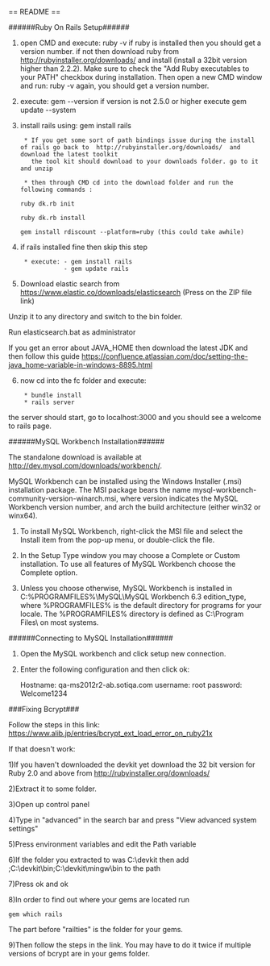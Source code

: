 == README ==


######Ruby On Rails Setup######

1) open CMD and execute: ruby -v if ruby is installed then you should get a version number. if not then download ruby from http://rubyinstaller.org/downloads/ and install
   (install a  32bit version higher than 2.2.2). Make sure to check the "Add Ruby executables to your PATH" checkbox during installation. Then open a new CMD window and run: ruby -v again, you should get a version number.

2) execute: gem --version if version is not 2.5.0 or higher execute gem update --system

3) install rails using: gem install rails

		* If you get some sort of path bindings issue during the install of rails go back to  http://rubyinstaller.org/downloads/  and download the latest toolkit 
		  the tool kit should download to your downloads folder. go to it and unzip 

		* then through CMD cd into the download folder and run the following commands :
																						ruby dk.rb init
																						ruby dk.rb install
																						gem install rdiscount --platform=ruby (this could take awhile)
4) if rails installed fine then skip this step

		* execute: - gem install rails
				   - gem update rails
		
5) Download elastic search from https://www.elastic.co/downloads/elasticsearch (Press on the ZIP file link) 

Unzip it to any directory and switch to the bin folder.

Run elasticsearch.bat as administrator

If you get an error about JAVA_HOME then download the latest JDK and then follow this guide https://confluence.atlassian.com/doc/setting-the-java_home-variable-in-windows-8895.html
		
6) now cd into the fc folder and execute: 

		* bundle install
		* rails server
the server should start, go to localhost:3000 and you should see a welcome to rails page.  

######MySQL Workbench Installation######

The standalone download is available at http://dev.mysql.com/downloads/workbench/.

MySQL Workbench can be installed using the Windows Installer (.msi) installation package. The MSI package bears the name mysql-workbench-community-version-winarch.msi, where version indicates the MySQL Workbench version number, and arch the build architecture (either win32 or winx64).

1. To install MySQL Workbench, right-click the MSI file and select the Install item from the pop-up menu, or double-click the file.

2. In the Setup Type window you may choose a Complete or Custom installation. To use all features of MySQL Workbench choose the Complete option.

3. Unless you choose otherwise, MySQL Workbench is installed in C:\%PROGRAMFILES%\MySQL\MySQL Workbench 6.3 edition_type\, where %PROGRAMFILES% is the default directory for programs for your locale. The %PROGRAMFILES% directory is defined as C:\Program Files\ on most systems.

######Connecting to MySQL Installation######

1. Open the MySQL workbench and click setup new connection.

2. Enter the following configuration and then click ok:

	Hostname: qa-ms2012r2-ab.sotiqa.com
	username: root
	password: Welcome1234


###Fixing Bcrypt###

Follow the steps in this link:
https://www.alib.jp/entries/bcrypt_ext_load_error_on_ruby21x



If that doesn't work:

1)If you haven't downloaded the devkit yet download the 32 bit version for Ruby 2.0 and above from http://rubyinstaller.org/downloads/

2)Extract it to some folder. 

3)Open up control panel

4)Type in "advanced" in the search bar and press "View advanced system settings"

5)Press environment variables and edit the Path variable

6)If the folder you extracted to was C:\devkit then add ;C:\devkit\bin;C:\devkit\mingw\bin to the path

7)Press ok and ok

8)In order to find out where your gems are located run 

	gem which rails

The part before "railties" is the folder for your gems.

9)Then follow the steps in the link. You may have to do it twice if multiple versions of bcrypt are in your gems folder.